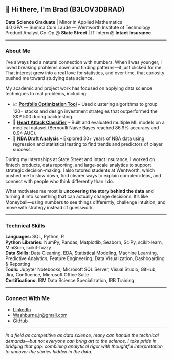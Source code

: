 ## 👋 Hi there, I'm Brad (B3LOV3DBRAD)

**Data Science Graduate** | Minor in Applied Mathematics  
4.0 GPA — Summa Cum Laude — Wentworth Institute of Technology  
Product Analyst Co-Op @ **State Street** | IT Intern @ **Intact Insurance**

---

### About Me

I’ve always had a natural connection with numbers. When I was younger, I loved breaking problems down and finding patterns—it just clicked for me. That interest grew into a real love for statistics, and over time, that curiosity pushed me toward studying data science.

My academic and project work has focused on applying data science techniques to real problems, including:

- 📈 **[Portfolio Optimization Tool](https://github.com/B3LOV3DBRAD/ClusteringSeniorProject)** – Used clustering algorithms to group 120+ stocks and design investment strategies that outperformed the S&P 500 during backtesting.  
- 🧠 **[Heart Attack Classifier](https://github.com/B3LOV3DBRAD/HeartAttackClassifier)** – Built and evaluated multiple ML models on a medical dataset (Bernoulli Naïve Bayes reached 86.9% accuracy and 0.94 AUC).  
- 🏀 **[NBA Draft Analysis](https://github.com/B3LOV3DBRAD/FinalReportNBAData)** – Explored 30+ years of NBA data using regression and statistical testing to find trends and predictors of player success.

During my internships at State Street and Intact Insurance, I worked on fintech products, data reporting, and large-scale analytics to support strategic decision-making.
I also tutored students at Wentworth, which pushed me to slow down, find clearer ways to explain complex ideas, and connect with people who think differently than I do.

What motivates me most is **uncovering the story behind the data** and turning it into something that can actually change decisions. It’s like Moneyball—using numbers to see things differently, challenge intuition, and move with strategy instead of guesswork.

---

### Technical Skills

**Languages:** SQL, Python, R  
**Python Libraries:** NumPy, Pandas, Matplotlib, Seaborn, SciPy, scikit-learn, MiniSom, scikit-fuzzy  
**Data Skills:** Data Cleaning, EDA, Statistical Modeling, Machine Learning, Predictive Analytics, Feature Engineering, Data Visualization, Dashboarding & Reporting  
**Tools:** Jupyter Notebooks, Microsoft SQL Server, Visual Studio, GitHub, Jira, Confluence, Microsoft Office Suite  
**Certifications:** IBM Data Science Specialization, IRB Training

---

### Connect With Me

- [LinkedIn](https://linkedin.com/in/bradfordwashburnejr)  
- Washburne.jr@gmail.com  
- [GitHub](https://github.com/B3LOV3DBRAD)

---

*In a field as competitive as data science, many can handle the technical demands—but not everyone can bring art to the science. I take pride in bridging that gap: combining analytical rigor with thoughtful interpretation to uncover the stories hidden in the data.*
